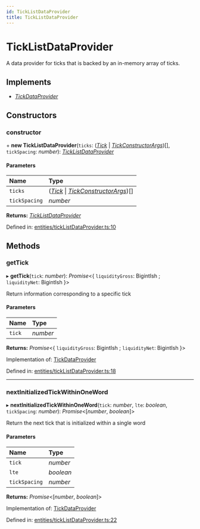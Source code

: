 ```yaml
---
id: TickListDataProvider
title: TickListDataProvider
---
```


# TickListDataProvider

A data provider for ticks that is backed by an in-memory array of ticks.

## Implements

- [*TickDataProvider*](../interfaces/entities_tickdataprovider.tickdataprovider.md)

## Constructors

### constructor

\+ **new TickListDataProvider**(`ticks`: ([*Tick*](entities_tick.tick.md) \| [*TickConstructorArgs*](../interfaces/entities_tick.tickconstructorargs.md))[], `tickSpacing`: *number*): [*TickListDataProvider*](entities_ticklistdataprovider.ticklistdataprovider.md)

#### Parameters

| Name | Type |
| :------ | :------ |
| `ticks` | ([*Tick*](entities_tick.tick.md) \| [*TickConstructorArgs*](../interfaces/entities_tick.tickconstructorargs.md))[] |
| `tickSpacing` | *number* |

**Returns:** [*TickListDataProvider*](entities_ticklistdataprovider.ticklistdataprovider.md)

Defined in: [entities/tickListDataProvider.ts:10](https://github.com/Uniswap/uniswap-v3-sdk/blob/aeb1b09/src/entities/tickListDataProvider.ts#L10)

## Methods

### getTick

▸ **getTick**(`tick`: *number*): *Promise*<{ `liquidityGross`: BigintIsh ; `liquidityNet`: BigintIsh  }\>

Return information corresponding to a specific tick

#### Parameters

| Name | Type |
| :------ | :------ |
| `tick` | *number* |

**Returns:** *Promise*<{ `liquidityGross`: BigintIsh ; `liquidityNet`: BigintIsh  }\>

Implementation of: [TickDataProvider](../interfaces/entities_tickdataprovider.tickdataprovider.md)

Defined in: [entities/tickListDataProvider.ts:18](https://github.com/Uniswap/uniswap-v3-sdk/blob/aeb1b09/src/entities/tickListDataProvider.ts#L18)

___

### nextInitializedTickWithinOneWord

▸ **nextInitializedTickWithinOneWord**(`tick`: *number*, `lte`: *boolean*, `tickSpacing`: *number*): *Promise*<[*number*, *boolean*]\>

Return the next tick that is initialized within a single word

#### Parameters

| Name | Type |
| :------ | :------ |
| `tick` | *number* |
| `lte` | *boolean* |
| `tickSpacing` | *number* |

**Returns:** *Promise*<[*number*, *boolean*]\>

Implementation of: [TickDataProvider](../interfaces/entities_tickdataprovider.tickdataprovider.md)

Defined in: [entities/tickListDataProvider.ts:22](https://github.com/Uniswap/uniswap-v3-sdk/blob/aeb1b09/src/entities/tickListDataProvider.ts#L22)
